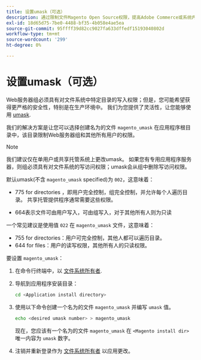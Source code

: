 ```yaml
---
title: 设置umask（可选）
description: 通过限制文件Magento Open Source权限，提高Adobe Commerce或系统内部部署的安全状态。
exl-id: 18d65d75-7be0-4488-bf35-4b058e4ae5ea
source-git-commit: 95ffff39d82cc9027fa633dffedf15193040802d
workflow-type: tm+mt
source-wordcount: '299'
ht-degree: 0%

---
```


# 设置umask（可选）

Web服务器组必须具有对文件系统中特定目录的写入权限；但是，您可能希望获得更严格的安全性，特别是在生产环境中。 我们为您提供了灵活性，让您能够使用 [umask](https://www.cyberciti.biz/tips/understanding-linux-unix-umask-value-usage.html).

我们的解决方案是让您可以选择创建名为的文件 `magento_umask` 在应用程序根目录中，该目录限制Web服务器组和其他所有用户的权限。

>[!NOTE]
>
>我们建议仅在单用户或共享托管系统上更改umask。 如果您有专用应用程序服务器，则组必须具有对文件系统的写访问权限；umask会从组中删除写访问权限。

默认umask(不含 `magento_umask` specified)为 `002`，这意味着：

* 775 for directories ，即用户完全控制，组完全控制，并允许每个人遍历目录。 共享托管提供程序通常需要这些权限。

* 664表示文件可由用户写入，可由组写入，对于其他所有人则为只读

一个常见建议是使用值 `022` 在 `magento_umask` 文件，这意味着：

* 755 for directories：用户可完全控制，其他人都可以遍历目录。
* 644 for files：用户的读写权限，其他所有人的只读权限。

要设置 `magento_umask`：

1. 在命令行终端中，以 [文件系统所有者](../prerequisites/file-system/overview.md).
1. 导航到应用程序安装目录：

   ```bash
   cd <Application install directory>
   ```

1. 使用以下命令创建一个名为的文件 `magento_umask` 并编写 `umask` 值。

   ```bash
   echo <desired umask number> > magento_umask
   ```

   现在，您应该有一个名为的文件 `magento_umask` 在 `<Magento install dir>` 唯一内容为 `umask` 数字。

1. 注销并重新登录作为 [文件系统所有者](../prerequisites/file-system/overview.md) 以应用更改。
